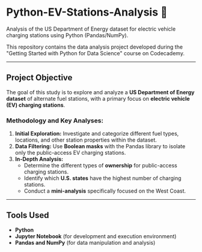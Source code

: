 # Python-EV-Stations-Analysis 🔋
Analysis of the US Department of Energy dataset for electric vehicle charging stations using Python (Pandas/NumPy).

This repository contains the data analysis project developed during the "Getting Started with Python for Data Science" course on Codecademy.

---

## Project Objective

The goal of this study is to explore and analyze a **US Department of Energy dataset** of alternate fuel stations, with a primary focus on **electric vehicle (EV) charging stations**.

### Methodology and Key Analyses:

1.  **Initial Exploration:** Investigate and categorize different fuel types, locations, and other station properties within the dataset.
2.  **Data Filtering:** Use **Boolean masks** with the Pandas library to isolate only the public-access EV charging stations.
3.  **In-Depth Analysis:**
    * Determine the different types of **ownership** for public-access charging stations.
    * Identify which **U.S. states** have the highest number of charging stations.
    * Conduct a **mini-analysis** specifically focused on the West Coast.

---

## Tools Used

* **Python**
* **Jupyter Notebook** (for development and execution environment)
* **Pandas and NumPy** (for data manipulation and analysis)
